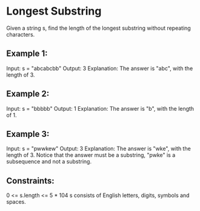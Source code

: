 # Longest Substring

Given a string s, find the length of the longest substring without repeating characters.

## Example 1:

Input: s = "abcabcbb"
Output: 3
Explanation: The answer is "abc", with the length of 3.

## Example 2:

Input: s = "bbbbb"
Output: 1
Explanation: The answer is "b", with the length of 1.

## Example 3:

Input: s = "pwwkew"
Output: 3
Explanation: The answer is "wke", with the length of 3.
Notice that the answer must be a substring, "pwke" is a subsequence and not a substring.
 
## Constraints:

0 <= s.length <= 5 * 104
s consists of English letters, digits, symbols and spaces.